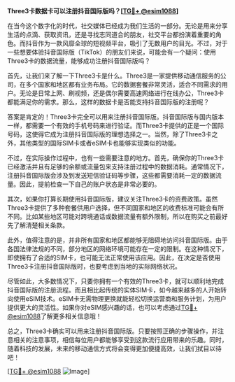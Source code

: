 **Three3卡数据卡可以注册抖音国际版吗？[[TG💪+ @esim1088](https://t.me/s/esim1088)]**

在当今这个数字化的时代，社交媒体已经成为我们生活的一部分。无论是用来分享生活的点滴、获取资讯，还是寻找志同道合的朋友，社交平台都扮演着重要的角色。而抖音作为一款风靡全球的短视频平台，吸引了无数用户的目光。不过，对于一些想要体验抖音国际版（TikTok）的朋友们来说，可能会有一个疑问：使用Three3卡的数据流量，能够成功注册抖音国际版吗？

首先，让我们来了解一下Three3卡是什么。Three3是一家提供移动通信服务的公司，在多个国家和地区都有业务布局。它的数据套餐非常灵活，适合不同需求的用户。无论是日常上网、刷视频，还是偶尔需要高速网络进行在线办公，Three3卡都能满足你的需求。那么，这样的数据卡是否能支持抖音国际版的注册呢？

答案是肯定的！Three3卡完全可以用来注册抖音国际版。抖音国际版与国内版本一样，都需要一个有效的手机号码来进行验证。而Three3卡提供的正是一个国际号码，这使得它成为注册抖音国际版的理想选择之一。当然，除了Three3卡之外，其他类型的国际SIM卡或者eSIM卡也能够实现类似的功能。

不过，在实际操作过程中，也有一些需要注意的地方。首先，确保你的Three3卡已经激活并且有足够的余额或流量包来支持注册过程中的数据消耗。通常情况下，注册抖音国际版会涉及到发送短信验证码等步骤，这些都需要消耗一定的数据流量。因此，提前检查一下自己的账户状态是非常必要的。

其次，如果你打算长期使用抖音国际版，建议关注Three3卡的资费政策。虽然Three3卡提供了多种套餐供用户选择，但不同国家和地区的收费标准可能会有所不同。比如某些地区可能对跨境通话或数据流量有额外限制，所以在购买之前最好先了解清楚相关条款。

此外，值得注意的是，并非所有国家和地区都能够无阻碍地访问抖音国际版。由于各国法律法规的不同，部分地区的网络环境可能存在一定的限制。在这种情况下，即使拥有了合适的SIM卡，也可能无法正常使用该应用。因此，在决定是否使用Three3卡注册抖音国际版时，也要考虑到当地的实际网络状况。

尽管如此，大多数情况下，只要你拥有一个有效的Three3卡，就可以顺利地完成抖音国际版的注册流程。而且相比起传统的实体SIM卡，如今越来越多的人开始转向使用eSIM技术。eSIM卡无需物理更换就能轻松切换运营商和服务计划，为用户提供更大的灵活性。如果你对eSIM感兴趣的话，也可以考虑通过[TG💪+ @esim1088](https://t.me/s/esim1088)了解更多相关信息哦！

总之，Three3卡确实可以用来注册抖音国际版。只要按照正确的步骤操作，并注意相关的注意事项，相信每位用户都能够享受到这款流行应用带来的乐趣。同时，随着科技的发展，未来的移动通信方式将会变得更加便捷高效，让我们拭目以待吧！

[[TG💪+ @esim1088](https://t.me/s/esim1088) ![Image](https://i.postimg.cc/4NQfJmqS/Snipaste-2025-05-13-00-14-12.png)]